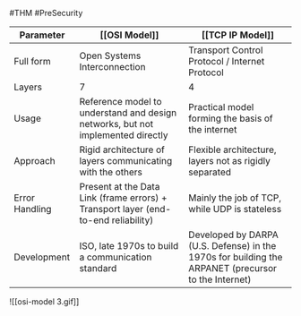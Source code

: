 #THM #PreSecurity

| Parameter      | [[OSI Model]]                                                                      | [[TCP IP Model]]                                                                                    |
| -------------- | ---------------------------------------------------------------------------------- | --------------------------------------------------------------------------------------------------- |
| Full form      | Open Systems Interconnection                                                       | Transport Control Protocol / Internet Protocol                                                      |
| Layers         | 7                                                                                  | 4                                                                                                   |
| Usage          | Reference model to understand and design networks, but not implemented directly    | Practical model forming the basis of the internet                                                   |
| Approach       | Rigid architecture of layers communicating with the others                         | Flexible architecture, layers not as rigidly separated                                              |
| Error Handling | Present at the Data Link (frame errors) + Transport layer (end-to-end reliability) | Mainly the job of TCP, while UDP is stateless                                                       |
| Development    | ISO, late 1970s to build a communication standard                                  | Developed by DARPA (U.S. Defense) in the 1970s for building the ARPANET (precursor to the Internet) |
![[osi-model 3.gif]]